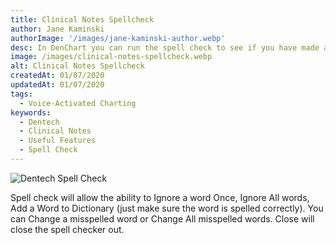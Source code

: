 ```yaml
---
title: Clinical Notes Spellcheck
author: Jane Kaminski
authorImage: '/images/jane-kaminski-author.webp'
desc: In DenChart you can run the spell check to see if you have made any spelling mistakes. When you ask the program to help you correct your work, it reads through every word you have written and checks to see if the word is in its dictionary. If it isn’t, it shows you a dialogue box like the one you can see in the picture below.
image: /images/clinical-notes-spellcheck.webp
alt: Clinical Notes Spellcheck
createdAt: 01/07/2020
updatedAt: 01/07/2020
tags:
  - Voice-Activated Charting
keywords:
  - Dentech
  - Clinical Notes
  - Useful Features
  - Spell Check
---
```


![Dentech Spell Check](/images/spell-check.webp)

Spell check will allow the ability to Ignore a word Once, Ignore All words, Add a Word to Dictionary (just make sure the word is spelled correctly). You can Change a misspelled word or Change All misspelled words. Close will close the spell checker out.